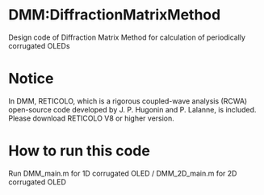 # DMM:DiffractionMatrixMethod
Design code of Diffraction Matrix Method for calculation of periodically corrugated OLEDs

# Notice
In DMM, RETICOLO, which is a rigorous coupled-wave analysis (RCWA) open-source code developed by J. P. Hugonin and P. Lalanne, is included.
Please download RETICOLO V8 or higher version.

# How to run this code
Run DMM_main.m for 1D corrugated OLED / DMM_2D_main.m for 2D corrugated OLED
